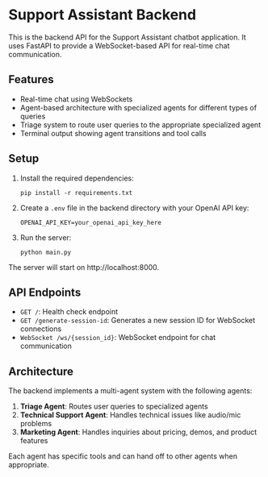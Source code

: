 # Support Assistant Backend

This is the backend API for the Support Assistant chatbot application. It uses FastAPI to provide a WebSocket-based API for real-time chat communication.

## Features

- Real-time chat using WebSockets
- Agent-based architecture with specialized agents for different types of queries
- Triage system to route user queries to the appropriate specialized agent
- Terminal output showing agent transitions and tool calls

## Setup

1. Install the required dependencies:
   ```
   pip install -r requirements.txt
   ```

2. Create a `.env` file in the backend directory with your OpenAI API key:
   ```
   OPENAI_API_KEY=your_openai_api_key_here
   ```

3. Run the server:
   ```
   python main.py
   ```

The server will start on http://localhost:8000.

## API Endpoints

- `GET /`: Health check endpoint
- `GET /generate-session-id`: Generates a new session ID for WebSocket connections
- `WebSocket /ws/{session_id}`: WebSocket endpoint for chat communication

## Architecture

The backend implements a multi-agent system with the following agents:

1. **Triage Agent**: Routes user queries to specialized agents
2. **Technical Support Agent**: Handles technical issues like audio/mic problems
3. **Marketing Agent**: Handles inquiries about pricing, demos, and product features

Each agent has specific tools and can hand off to other agents when appropriate.
